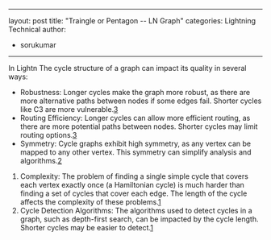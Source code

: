 
---
layout: post
title: "Traingle or Pentagon -- LN Graph"
categories: Lightning Technical
author:
- sorukumar
---

In Lightn
The cycle structure of a graph can impact its quality in several ways:

-   Robustness: Longer cycles make the graph more robust, as there are more alternative paths between nodes if some edges fail. Shorter cycles like C3 are more vulnerable.[3](https://math.stackexchange.com/questions/1490053/what-is-the-difference-between-a-loop-cycle-and-strongly-connected-components-i)
-   Routing Efficiency: Longer cycles can allow more efficient routing, as there are more potential paths between nodes. Shorter cycles may limit routing options.[3](https://math.stackexchange.com/questions/1490053/what-is-the-difference-between-a-loop-cycle-and-strongly-connected-components-i)
-   Symmetry: Cycle graphs exhibit high symmetry, as any vertex can be mapped to any other vertex. This symmetry can simplify analysis and algorithms.[2](https://en.wikipedia.org/wiki/Cycle_graph)
1.  Complexity: The problem of finding a single simple cycle that covers each vertex exactly once (a Hamiltonian cycle) is much harder than finding a set of cycles that cover each edge. The length of the cycle affects the complexity of these problems.[1](https://en.wikipedia.org/wiki/Cycle_%28graph_theory%29)
2.  Cycle Detection Algorithms: The algorithms used to detect cycles in a graph, such as depth-first search, can be impacted by the cycle length. Shorter cycles may be easier to detect.[1](https://en.wikipedia.org/wiki/Cycle_%28graph_theory%29)
<!--stackedit_data:
eyJoaXN0b3J5IjpbLTk3NjM4MjMxNywtMTU3MjE5NDcyNywtMz
ExNDgyODA2LDczMDk5ODExNl19
-->